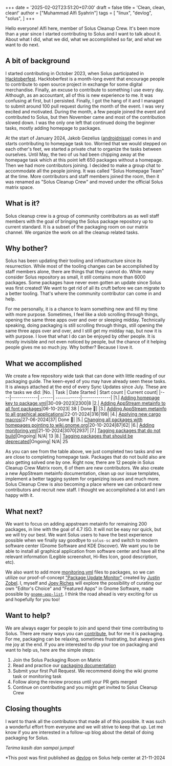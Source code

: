 +++
date = '2025-02-02T23:51:20+07:00'
draft = false
title = 'Clean, clean, clean!'
author = ["Muhammad Alfi Syahrin"]
tags = [
    "linux",
    "devlog",
    "solus",
]
+++

Hello everyone! Alfi here, member of Solus Cleanup Crew. It's been more than a year since I started contributing to Solus and I want to talk about it. About what I did, what we did, what we accomplished so far, and what we want to do next.

<!-- truncate -->

## A bit of background

I started contributing in October 2023, when Solus participated in [Hacktoberfest](https://getsol.us/2023/10/01/solus-and-hacktoberfest-2023/). Hacktoberfest is a month-long event that encourage people to contribute to open source project in exchange for some digital merchandise. Finally, an excuse to contribute to something I use every day. Although, as an accountant, all of this is new experience to me. It was confusing at first, but I persisted. Finally, I got the hang of it and I managed to submit around 100 pull request during the month of the event. I was very excited and motivated. During the month, a few people joined the event and contributed to Solus, but then November came and most of the contribution slowed down. I was the only one left that continued doing the beginner tasks, mostly adding homepage to packages.

At the start of January 2024, Jakob Gezelius ([androidnisse](https://github.com/androidnisse)) comes in and starts contributing to homepage task too. Worried that we would stepped on each other's feet, we started a private chat to organize the tasks between ourselves. Until May, the two of us had been chipping away at the homepage task which at this point left 650 packages without a homepage. Then we had more contributors joining. I decided to make a group chat to accommodate all the people joining. It was called "Solus Homepage Team" at the time. More contributors and staff members joined the room, then it was renamed as "Solus Cleanup Crew" and moved under the official Solus matrix space.

## What is it?

Solus cleanup crew is a group of community contributors as as well staff members with the goal of bringing the Solus package repository up to current standard. It is a subset of the packaging room on our matrix channel. We organize the work on all the cleanup related tasks.

## Why bother?

Solus has been updating their tooling and infrastructure since its resurrection. While most of the tooling changes can be accomplished by staff members alone, there are things that they cannot do. While many consider Solus repository as small, it still contains more than 6000 packages. Some packages have never even gotten an update since Solus was first created! We want to get rid of all its cruft before we can migrate to a better tooling. That's where the community contributor can come in and help.

For me personally, it is a chance to learn something new and fill my time with more purpose. Sometimes, I feel like a slob scrolling through things, opening the same three apps over and over or sleeping midday. Technically speaking, doing packaging is still scrolling through things, still opening the same three apps over and over, and I still get my midday nap, but now it is with purpose. I love that what I do can be enjoyed by other people. It is mostly invisible and not even noticed by people, but the chance of it helping people gives me so much joy. Why bother? Because I love it.

## What we accomplished

We create a few repository wide task that can done with little reading of our packaging guide. The keen-eyed of you may have already seen these tasks. It is always attached at the end of every Sync Updates since July. These are the tasks we did:
|No. | Task | Date Started | Start count | Current count|
|----|-------------| ------| ------------|--------------|
|1.| [Adding homepage key to package.yml](https://github.com/getsolus/packages/issues/411)|30-09-2023|2300|8
|2.| [Adding AppStream metainfo to all font packages](https://github.com/getsolus/packages/issues/449)|06-10-2023| 38 | Done 🎉|
|3.| [Adding AppStream metainfo to all graphical applications](https://github.com/getsolus/packages/issues/1389)|22-01-2024|316|198|
|4.| [Applying new cargo macros](https://github.com/getsolus/packages/issues/3111)|27-06-2024|37| Done 🎉|
|5.| [Changing all packages with homepages pointing to wiki.gnome.org](https://github.com/getsolus/packages/issues/4116)|20-10-2024|87|62|
|6.| [Adding monitoring.yml](https://github.com/getsolus/packages/issues/4121)|21-10-2024|3070|2937|
|7.| [Tagging packages that do not build](https://github.com/getsolus/packages/issues?q=is%3Aopen+is%3Aissue+label%3A%22Packaging+Problem%22)|Ongoing| N/A| 13
|8.| [Tagging packages that should be deprecated](https://github.com/getsolus/packages/issues?q=is%3Aopen+is%3Aissue+label%3A%22Package%3A+Removal+Request%22)|Ongoing| N/A| 25

As you can see from the table above, we just completed two tasks and we are close to completing homepage task. Packages that do not build also are also getting solved one by one. Right now, there are 12 people in Solus Cleanup Crew Matrix room, 6 of them are new contributors. We also create a new AppStream metainfo documentation, clean up our issue templates, implement a better tagging system for organizing issues and much more. Solus Cleanup Crew is also becoming a place where we can onboard new contributors and recruit new staff. I thought we accomplished a lot and I am happy with it.

## What next?

We want to focus on adding appstream metainfo for remaining 200 packages, in line with the goal of 4.7 ISO. It will not be easy nor quick, but we will try our best. We want Solus users to have the best experience possible when we finally say goodbye to `solus-sc` and switch to modern software center (Gnome Software and KDE Discover). We want you to be able to install all graphical application from software center and have all the relevant information (Legible screenshot, Hi-Res Icon, good description, etc).

We also want to add more [monitoring.yml](https://help.getsol.us/docs/packaging/monitoring.yml) files to packages, so we can utilize our proof-of-concept ["Package Update Monitor"](https://shared.getsol.us/justin/updates/) created by [Justin Zobel](https://github.com/Justinzobel). I, myself and [Joey Riches](https://github.com/joebonrichie) will explore the possibility of curating our own "Editor's Choice" and "Featured Apps" in Gnome Software, made possible by [`gnome-app-list`](https://gitlab.gnome.org/GNOME/gnome-app-list). I think the road ahead is very exciting for us and hopefully for you too!

## Want to help?

We are always eager for people to join and spend their time contributing to Solus. There are many ways you can [contribute](https://help.getsol.us/docs/user/contributing/getting-involved), but for me it is packaging. For me, packaging can be relaxing, sometimes frustrating, but always gives me joy at the end. If you are interested to dip your toe on packaging and want to help us, here are the simple steps:

1. Join the Solus Packaging Room on Matrix
2. Read and practice our [packaging documentation](https://help.getsol.us/docs/packaging/)
3. Submit your first Pull Request. We recommend doing the wiki gnome task or monitoring task
4. Follow along the review process until your PR gets merged
5. Continue on contributing and you might get invited to Solus Cleanup Crew

## Closing thoughts

I want to thank all the contributors that made all of this possible. It was such a wonderful effort from everyone and we will strive to keep that up. Let me know if you are interested in a follow-up blog about the detail of doing packaging for Solus.

<!-- cspell:disable-next-line -->

_Terima kasih dan sampai jumpa_!

*This post was first published as [devlog](https://help.getsol.us/blog/clean-clean-clean) on Solus help center at 21-11-2024
